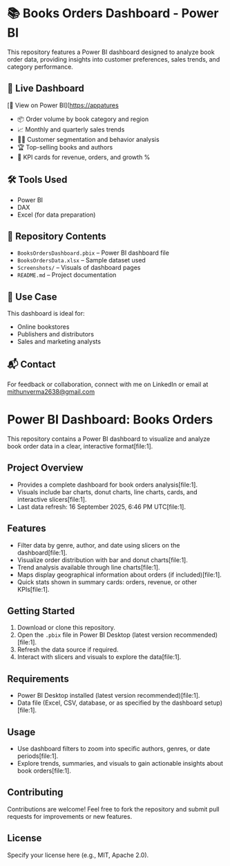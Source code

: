 # 📚 Books Orders Dashboard - Power BI

This repository features a Power BI dashboard designed to analyze book order data, providing insights into customer preferences, sales trends, and category performance.

## 🔗 Live Dashboard
[🔗 View on Power BI]([https://appatures](https://app.powerbi.com/groups/me/reports/1d976f68-ca12-49eb-b28d-de296c5cd687/69f13557e9cf736b965b?experience=power-bi)
- 📦 Order volume by book category and region
- 📈 Monthly and quarterly sales trends
- 🧑‍💼 Customer segmentation and behavior analysis
- 🏆 Top-selling books and authors
- 🎯 KPI cards for revenue, orders, and growth %

## 🛠️ Tools Used
- Power BI
- DAX
- Excel (for data preparation)

## 📁 Repository Contents
- `BooksOrdersDashboard.pbix` – Power BI dashboard file
- `BooksOrdersData.xlsx` – Sample dataset used
- `Screenshots/` – Visuals of dashboard pages
- `README.md` – Project documentation

## 📄 Use Case
This dashboard is ideal for:
- Online bookstores
- Publishers and distributors
- Sales and marketing analysts

## 📬 Contact
For feedback or collaboration, connect with me on LinkedIn or email at mithunverma2638@gmail.com

# Power BI Dashboard: Books Orders

This repository contains a Power BI dashboard to visualize and analyze book order data in a clear, interactive format[file:1].

## Project Overview

- Provides a complete dashboard for book orders analysis[file:1].
- Visuals include bar charts, donut charts, line charts, cards, and interactive slicers[file:1].
- Last data refresh: 16 September 2025, 6:46 PM UTC[file:1].

## Features

- Filter data by genre, author, and date using slicers on the dashboard[file:1].
- Visualize order distribution with bar and donut charts[file:1].
- Trend analysis available through line charts[file:1].
- Maps display geographical information about orders (if included)[file:1].
- Quick stats shown in summary cards: orders, revenue, or other KPIs[file:1].

## Getting Started

1. Download or clone this repository.
2. Open the `.pbix` file in Power BI Desktop (latest version recommended)[file:1].
3. Refresh the data source if required.
4. Interact with slicers and visuals to explore the data[file:1].

## Requirements

- Power BI Desktop installed (latest version recommended)[file:1].
- Data file (Excel, CSV, database, or as specified by the dashboard setup)[file:1].

## Usage

- Use dashboard filters to zoom into specific authors, genres, or date periods[file:1].
- Explore trends, summaries, and visuals to gain actionable insights about book orders[file:1].

## Contributing

Contributions are welcome! Feel free to fork the repository and submit pull requests for improvements or new features.

## License

Specify your license here (e.g., MIT, Apache 2.0).

